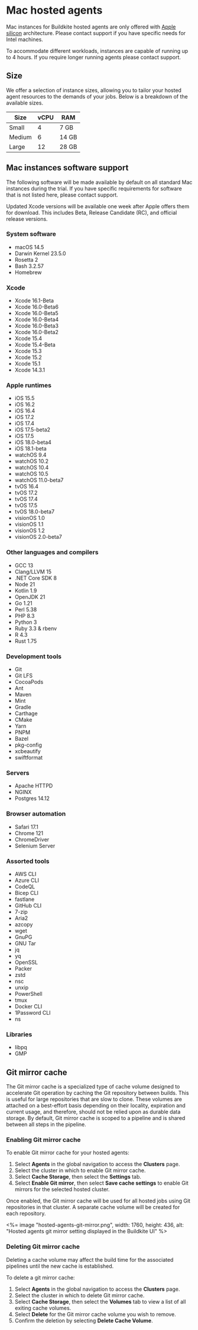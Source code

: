 # Mac hosted agents

Mac instances for Buildkite hosted agents are only offered with [Apple silicon](https://en.wikipedia.org/wiki/Apple_silicon) architecture. Please contact support if you have specific needs for Intel machines.

To accommodate different workloads, instances are capable of running up to 4 hours. If you require longer running agents please contact support.

## Size

We offer a selection of instance sizes, allowing you to tailor your hosted agent resources to the demands of your jobs. Below is a breakdown of the available sizes.

<table>
    <thead>
        <tr><th>Size</th><th>vCPU</th><th>RAM</th></tr>
    </thead>
    <tbody>
        <tr><td>Small</td><td>4</td><td>7 GB</td></tr>
        <tr><td>Medium</td><td>6</td><td>14 GB</td></tr>
        <tr><td>Large</td><td>12</td><td>28 GB</td></tr>
    </tbody>
</table>

## Mac instances software support

The following software will be made available by default on all standard Mac instances during the trial. If you have specific requirements for software that is not listed here, please contact support.

Updated Xcode versions will be available one week after Apple offers them for download. This includes Beta, Release Candidate (RC), and official release versions.

### System software

- macOS 14.5
- Darwin Kernel 23.5.0
- Rosetta 2
- Bash 3.2.57
- Homebrew

### Xcode

- Xcode 16.1-Beta
- Xcode 16.0-Beta6
- Xcode 16.0-Beta5
- Xcode 16.0-Beta4
- Xcode 16.0-Beta3
- Xcode 16.0-Beta2
- Xcode 15.4
- Xcode 15.4-Beta
- Xcode 15.3
- Xcode 15.2
- Xcode 15.1
- Xcode 14.3.1

### Apple runtimes

- iOS 15.5
- iOS 16.2
- iOS 16.4
- iOS 17.2
- iOS 17.4
- iOS 17.5-beta2
- iOS 17.5
- iOS 18.0-beta4
- iOS 18.1-beta
- watchOS 9.4
- watchOS 10.2
- watchOS 10.4
- watchOS 10.5
- watchOS 11.0-beta7
- tvOS 16.4
- tvOS 17.2
- tvOS 17.4
- tvOS 17.5
- tvOS 18.0-beta7
- visionOS 1.0
- visionOS 1.1
- visionOS 1.2
- visionOS 2.0-beta7

### Other languages and compilers

- GCC 13
- Clang/LLVM 15
- .NET Core SDK 8
- Node 21
- Kotlin 1.9
- OpenJDK 21
- Go 1.21
- Perl 5.38
- PHP 8.3
- Python 3
- Ruby 3.3 & rbenv
- R 4.3
- Rust 1.75

### Development tools

- Git
- Git LFS
- CocoaPods
- Ant
- Maven
- Mint
- Gradle
- Carthage
- CMake
- Yarn
- PNPM
- Bazel
- pkg-config
- xcbeautify
- swiftformat

### Servers

- Apache HTTPD
- NGINX
- Postgres 14.12

### Browser automation

- Safari 17.1
- Chrome 121
- ChromeDriver
- Selenium Server

### Assorted tools

- AWS CLI
- Azure CLI
- CodeQL
- Bicep CLI
- fastlane
- GitHub CLI
- 7-zip
- Aria2
- azcopy
- wget
- GnuPG
- GNU Tar
- jq
- yq
- OpenSSL
- Packer
- zstd
- nsc
- unxip
- PowerShell
- tmux
- Docker CLI
- 1Password CLI
- ns

### Libraries

- libpq
- GMP

## Git mirror cache

The Git mirror cache is a specialized type of cache volume designed to accelerate Git operation by caching the Git repository between builds. This is useful for large repositories that are slow to clone. These volumes are attached on a best-effort basis depending on their locality, expiration and current usage, and therefore, should not be relied upon as durable data storage. By default, Git mirror cache is scoped to a pipeline and is shared between all steps in the pipeline.

### Enabling Git mirror cache

To enable Git mirror cache for your hosted agents:

1. Select **Agents** in the global navigation to access the **Clusters** page.
1. Select the cluster in which to enable Git mirror cache.
1. Select **Cache Storage**, then select the **Settings** tab.
1. Select **Enable Git mirror**, then select **Save cache settings** to enable Git mirrors for the selected hosted cluster.

Once enabled, the Git mirror cache will be used for all hosted jobs using Git repositories in that cluster. A separate cache volume will be created for each repository.

<%= image "hosted-agents-git-mirror.png", width: 1760, height: 436, alt: "Hosted agents git mirror setting displayed in the Buildkite UI" %>

### Deleting Git mirror cache

Deleting a cache volume may affect the build time for the associated pipelines until the new cache is established.

To delete a git mirror cache:

1. Select **Agents** in the global navigation to access the **Clusters** page.
1. Select the cluster in which to delete Git mirror cache.
1. Select **Cache Storage**, then select the **Volumes** tab to view a list of all exiting cache volumes.
1. Select **Delete** for the Git mirror cache volume you wish to remove.
1. Confirm the deletion by selecting **Delete Cache Volume**.
